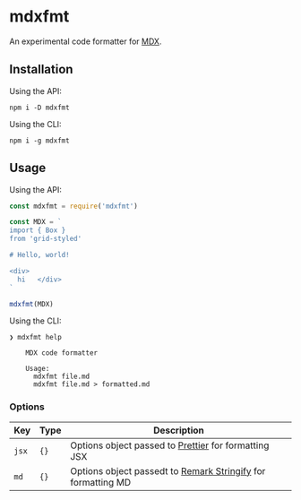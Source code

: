 # mdxfmt

An experimental code formatter for [MDX][mdx].

## Installation

Using the API:

```
npm i -D mdxfmt
```

Using the CLI:

```
npm i -g mdxfmt
```

## Usage

Using the API:

```js
const mdxfmt = require('mdxfmt')

const MDX = `
import { Box }
from 'grid-styled'

# Hello, world!

<div>
  hi   </div>
`

mdxfmt(MDX)
```

Using the CLI:

```
❯ mdxfmt help

    MDX code formatter

    Usage:
      mdxfmt file.md
      mdxfmt file.md > formatted.md
```

### Options

Key | Type | Description
--- | --- | ---
`jsx` | `{}` | Options object passed to [Prettier][prettier] for formatting JSX
`md` | `{}` | Options object passedt to [Remark Stringify][remark-stringify] for formatting MD

[mdx]: https://github.com/mdx-js/mdx
[prettier]: https://prettier.io/docs/en/options.html
[remark-stringify]: https://github.com/remarkjs/remark/tree/master/packages/remark-stringify#options
